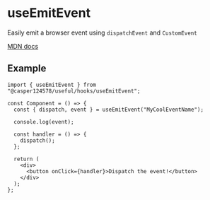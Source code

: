 # useEmitEvent

Easily emit a browser event using `dispatchEvent` and `CustomEvent`

[MDN docs](https://developer.mozilla.org/en-US/docs/Web/API/EventTarget/dispatchEvent)

## Example

```tsx
import { useEmitEvent } from "@casper124578/useful/hooks/useEmitEvent";

const Component = () => {
  const { dispatch, event } = useEmitEvent("MyCoolEventName");

  console.log(event);

  const handler = () => {
    dispatch();
  };

  return (
    <div>
      <button onClick={handler}>Dispatch the event!</button>
    </div>
  );
};
```
